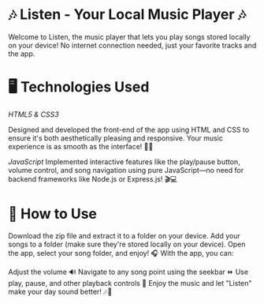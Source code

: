 # 🎶 Listen - Your Local Music Player 🎶
Welcome to Listen, the music player that lets you play songs stored locally on your device! No internet connection needed, just your favorite tracks and the app.

# 🖥️ Technologies Used
*HTML5 & CSS3*

Designed and developed the front-end of the app using HTML and CSS to ensure it's both aesthetically pleasing and responsive. Your music experience is as smooth as the interface! 🎨✨

*JavaScript*
Implemented interactive features like the play/pause button, volume control, and song navigation using pure JavaScript—no need for backend frameworks like Node.js or Express.js! 🎬💻

# 🚀 How to Use
Download the zip file and extract it to a folder on your device.
Add your songs to a folder (make sure they're stored locally on your device).
Open the app, select your song folder, and enjoy! 🎧
With the app, you can:

Adjust the volume 🔊
Navigate to any song point using the seekbar ⏩
Use play, pause, and other playback controls 🔁
Enjoy the music and let "Listen" make your day sound better! 🎶🌟
